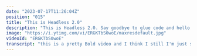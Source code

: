 ```yaml
---
date: "2023-07-17T11:26:04Z"
position: "015"
title: "This is Headless 2.0"
description: "This is Headless 2.0. Say goodbye to glue code and hello to seamless collaboration between content editors & developers without losing great technical architecture. Embrace a transparent platform that streamlines workflows while empowering content editors to visually edit across various headless sources.\n\nRead more here: https://dev.to/timbenniks/this-is-headless-20-4n4d\n\n00:00 What is Headless 1.0\n01:05 Headless 1.0 problems\n02:50 What is Headless 2.0\n03:23 The how\n\nFollow me here:\nWebsite: https://timbenniks.dev\nTwitter: https://twitter.com/timbenniks\nGithub: https://github.com/timbenniks"
image: "https://i.ytimg.com/vi/ERGKTbS0woE/maxresdefault.jpg"
videoId: "ERGKTbS0woE"
transcript: "this is a pretty Bold video and I think I still I'm just still going to make it even though it might be a little far-fetched but let's put it out there and see what you think I am hereby introducing something I like to call Atlas 2.0 so the next iteration of how we deal with Atlas composable architectures for building websites so why am I saying Atlas 2.0 well because Atlas 1.0 had all these promises of amazing developer experience super fast performance the ability to choose whatever you like just randomly pick amazing things and put the puzzle together and have awesomeness and I know that was really great right but nowadays that everybody is starting to jump on this bandwagon scale is added and so with extra skill complexity arises and then you suddenly see the cracks in this Atlas 1.0 approach and so the two things that are most prominent that I see in big architectures that use headless and composability in the mecca lying style stuff is first websites tend to become now very code driven because you have to connect to all the different things right so you're starting to add code to your front end to actually query things from different places map that data so that it somehow then fits into your design system right because you have designed components with properties and then this data doesn't look at all like it and it maybe comes from four places so you write a bunch of code to get the data from four places to map it and then put it in and so you create a bunch of technical debt because maybe when you want to change one of those sources or you have to add something and you have maybe repeated yourself a few times with all these queries and data mappings Suddenly It's really messy and you're just dealing with some sort of in stable or unstable way of building your website and so that's number one and then you have another problem number two or number two which is essentially now that you have five or six systems that you have to collect data from because it's all composable right content editors don't actually know when they hit publish in one of those systems what actually happens they don't know what the bass looks like it's super abstract they might not even know what the data from all these different sources does and they might not have access to all the sources so we're just pushing the pain threshold of content editors and marketers with this and that's just not a thing that you want to be doing because what I have learned over my time as a dinosaur in this industry yes I'm pretty bold I've done a bunch of website builds is that a team buy-in has the biggest success generally so if you have happy people on all sides of things it gets a lot better so what do we need to do we need to have fix these two problems we need a very simple front-end code base that's so simple that it almost feels stupid there should not be any sort of connecting stuff and it should be data mapping all the things components need to be very simple size of the title where does the image live things like that like keep it simple right and then the other thing is that content editors have this visual way of working across all these headless sources without having to understand these headless sources and combining these two in my opinion will get you to Atlas 2.0 and so the way to do that is to come up with some sort of a platform that is visually oriented so content editors can officially almost drag and drop stuff from different sources with preview while making sure that your technical architecture is not bad because we've seen these systems before but they make certain choices and then front-end developers and back-end developers get unhappy so we have to make sure it's completely agnostic and fully API driven and those two things together is quite challenging and so what I think needs to happen is we need to have some sort of a platform that's cool it's not really a CMS it's not a data Federation bit but what it does is you have components that are your design system components that all have properties from title to image to text but also what varying is it image left image right stuff like that if you put a component like that on a page on a composition what you should be able to do is then connect in the interface to like six different content sources and choose this little title from this API goes into the title field here and then the next time you use that component maybe a title from a different content Source goes into that property and so you're literally filling up the properties of your composition by directly connecting to API endpoints and just grabbing the things you need and filling it up and essentially this is a visual graphql representation of your composition because when you hit save whatever data is connected to these property Fields goes on to the CDN Edge and just live there as Json is super super fast and so you can actually now keep your code very simple because the only thing you need to do is connect to that CDN Edge for that composition and I use like a super lightweight SDK to be able to just connect to that and that's it there's no other connection code in your code base there's no data mapping because the data has been mapped to the props of your components anyways that's in a nutshell a very fast talking theme because I need to get this out of my system and I think this is a very interesting approach to things and hopefully it's agnostic enough if this is built that it doesn't actually harm developers and how they like to work but it is actually super friendly for Content editors anyways if you have anything to add to this any comments whatever Reach Out cheers"
---
```


